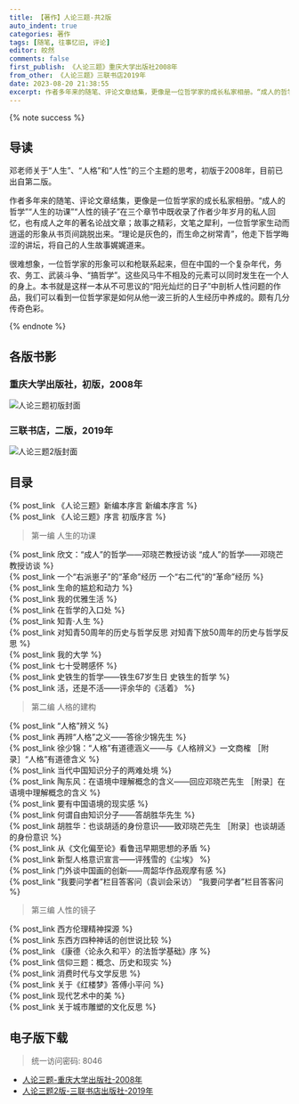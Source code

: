 ```yaml
---
title: 【著作】人论三题-共2版
auto_indent: true
categories: 著作
tags: [随笔, 往事忆旧, 评论]
editor: 皎然
comments: false
first_publish: 《人论三题》重庆大学出版社2008年
from_other: 《人论三题》三联书店2019年
date: 2023-08-20 21:38:55
excerpt: 作者多年来的随笔、评论文章结集，更像是一位哲学家的成长私家相册。“成人的哲学”“人生的功课”“人性的镜子”在三个章节中既收录了作者少年岁月的私人回忆，也有成人之年的著名论战文章；故事之精彩，文笔之犀利，一位哲学家生动而逍遥的形象从书页间跳脱出来。“理论是灰色的，而生命之树常青”，他走下哲学晦涩的讲坛，将自己的人生故事娓娓道来。
---
```

{% note success %}
## 导读
邓老师关于“人生”、“人格”和“人性”的三个主题的思考，初版于2008年，目前已出自第二版。

作者多年来的随笔、评论文章结集，更像是一位哲学家的成长私家相册。“成人的哲学”“人生的功课”“人性的镜子”在三个章节中既收录了作者少年岁月的私人回忆，也有成人之年的著名论战文章；故事之精彩，文笔之犀利，一位哲学家生动而逍遥的形象从书页间跳脱出来。“理论是灰色的，而生命之树常青”，他走下哲学晦涩的讲坛，将自己的人生故事娓娓道来。

很难想象，一位哲学家的形象可以和枪联系起来，但在中国的一个复杂年代，务农、务工、武装斗争、“搞哲学”。这些风马牛不相及的元素可以同时发生在一个人的身上。本书就是这样一本从不可思议的“阳光灿烂的日子”中剖析人性问题的作品，我们可以看到一位哲学家是如何从他一波三折的人生经历中养成的。颇有几分传奇色彩。

{% endnote %}
## 各版书影
### 重庆大学出版社，初版，2008年
![人论三题初版封面](/images/人论三题初版封面.png)
### 三联书店，二版，2019年
![人论三题2版封面](/images/人论三题2版封面.jpg)

## 目录
{% post_link 《人论三题》新编本序言 新编本序言 %}<br/>
{% post_link 《人论三题》序言 初版序言 %}<br/>

> 第一编 人生的功课

{% post_link 欣文：“成人”的哲学——邓晓芒教授访谈 “成人”的哲学——邓晓芒教授访谈 %}<br/>
{% post_link 一个“右派崽子”的“革命”经历 一个“右二代”的“革命”经历 %}<br/>
{% post_link 生命的尴尬和动力 %}<br/>
{% post_link 我的优雅生活 %}<br/>
{% post_link 在哲学的入口处 %}<br/>
{% post_link 知青·人生 %}<br/>
{% post_link 对知青50周年的历史与哲学反思 对知青下放50周年的历史与哲学反思 %}<br/>
{% post_link 我的大学 %}<br/>
{% post_link 七十受聘感怀 %}<br/>
{% post_link 史铁生的哲学——铁生67岁生日 史铁生的哲学 %}<br/>
{% post_link 活，还是不活——评余华的《活着》 %}<br/>

> 第二编 人格的建构

{% post_link “人格”辨义 %}<br/>
{% post_link 再辨“人格”之义——答徐少锦先生 %}<br/>
{% post_link 徐少锦：“人格”有道德涵义——与《人格辨义》一文商榷 ［附录］“人格”有道德含义 %}<br/>
{% post_link 当代中国知识分子的两难处境 %}<br/>
{% post_link 陶东风：在语境中理解概念的含义——回应邓晓芒先生 ［附录］在语境中理解概念的含义 %}<br/>
{% post_link 要有中国语境的现实感 %}<br/>
{% post_link 何谓自由知识分子——答胡胜华先生 %}<br/>
{% post_link 胡胜华：也谈胡适的身份意识——致邓晓芒先生 ［附录］也谈胡适的身份意识 %}<br/>
{% post_link 从《文化偏至论》看鲁迅早期思想的矛盾 %}<br/>
{% post_link 新型人格意识宣言——评残雪的《尘埃》 %}<br/>
{% post_link 门外谈中国画的创新——周韶华作品观摩有感 %}<br/>
{% post_link “我要问学者”栏目答客问（袁训会采访） “我要问学者”栏目答客问 %}<br/>

> 第三编 人性的镜子

{% post_link 西方伦理精神探源 %}<br/>
{% post_link 东西方四种神话的创世说比较 %}<br/>
{% post_link 《康德〈论永久和平〉的法哲学基础》序 %}<br/>
{% post_link 信仰三题：概念、历史和现实 %}<br/>
{% post_link 消费时代与文学反思 %}<br/>
{% post_link 关于《红楼梦》答傅小平问 %}<br/>
{% post_link 现代艺术中的美 %}<br/>
{% post_link 关于城市雕塑的文化反思 %}<br/>

## 电子版下载
> 统一访问密码: 8046

- [人论三题-重庆大学出版社-2008年](https://url92.ctfile.com/f/21466692-922391514-8e981c?p=8046)
- [人论三题2版-三联书店出版社-2019年](https://url92.ctfile.com/f/21466692-922952490-9702cf?p=8046)
